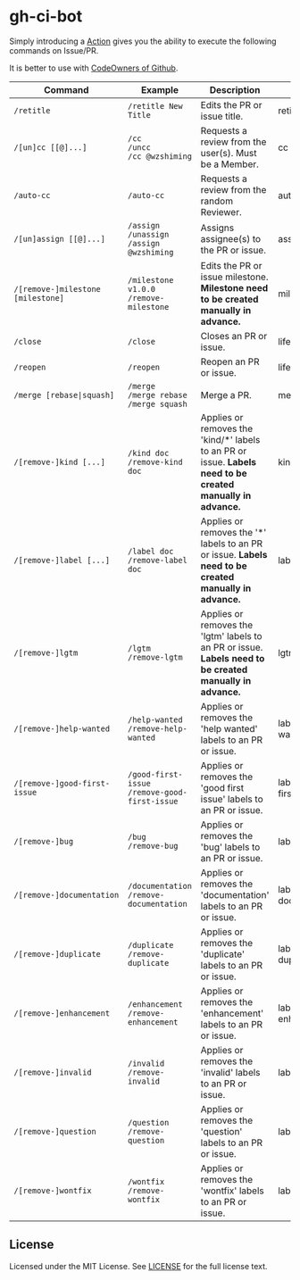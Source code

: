 # gh-ci-bot

Simply introducing a [Action](https://github.com/wzshiming/gh-ci-bot/blob/master/examples/ci-bot.yml) gives you the ability to execute the following commands on Issue/PR.

It is better to use with [CodeOwners of Github](https://github.blog/2017-07-06-introducing-code-owners/).

| Command                           | Example                                            | Description                                                                                                  | Plugin                 |
| --------------------------------- | -------------------------------------------------- | ------------------------------------------------------------------------------------------------------------ | ---------------------- |
| `/retitle`                        | `/retitle New Title`                               | Edits the PR or issue title.                                                                                 | retitle                |
| `/[un]cc [[@]...]`                | `/cc`</br>`/uncc`</br>`/cc @wzshiming`             | Requests a review from the user(s). Must be a Member.                                                        | cc                     |
| `/auto-cc`                        | `/auto-cc`                                         | Requests a review from the random Reviewer.                                                                  | auto-cc                |
| `/[un]assign [[@]...]`            | `/assign`</br>`/unassign`</br>`/assign @wzshiming` | Assigns assignee(s) to the PR or issue.                                                                      | assign                 |
| `/[remove-]milestone [milestone]` | `/milestone v1.0.0`</br>`/remove-milestone`        | Edits the PR or issue milestone. **Milestone need to be created manually in advance.**                       | milestone              |
| `/close`                          | `/close`                                           | Closes an PR or issue.                                                                                       | lifecycle              |
| `/reopen`                         | `/reopen`                                          | Reopen an PR or issue.                                                                                       | lifecycle              |
| `/merge [rebase\|squash]`         | `/merge`</br>`/merge rebase`</br>`/merge squash`   | Merge a PR.                                                                                                  | merge                  |
| `/[remove-]kind [...]`            | `/kind doc`</br>`/remove-kind doc`                 | Applies or removes the 'kind/*' labels to an PR or issue. **Labels need to be created manually in advance.** | kind                   |
| `/[remove-]label [...]`           | `/label doc`</br>`/remove-label doc`               | Applies or removes the '*' labels to an PR or issue. **Labels need to be created manually in advance.**      | label                   |
| `/[remove-]lgtm`                  | `/lgtm`</br>`/remove-lgtm`                         | Applies or removes the 'lgtm' labels to an PR or issue. **Labels need to be created manually in advance.**   | lgtm                   |
| `/[remove-]help-wanted`           | `/help-wanted`</br>`/remove-help-wanted`           | Applies or removes the 'help wanted' labels to an PR or issue.                                               | label-help-wanted      |
| `/[remove-]good-first-issue`      | `/good-first-issue`</br>`/remove-good-first-issue` | Applies or removes the 'good first issue' labels to an PR or issue.                                          | label-good-first-issue |
| `/[remove-]bug`                   | `/bug`</br>`/remove-bug`                           | Applies or removes the 'bug' labels to an PR or issue.                                                       | label-bug              |
| `/[remove-]documentation`         | `/documentation`</br>`/remove-documentation`       | Applies or removes the 'documentation' labels to an PR or issue.                                             | label-documentation    |
| `/[remove-]duplicate`             | `/duplicate`</br>`/remove-duplicate`               | Applies or removes the 'duplicate' labels to an PR or issue.                                                 | label-duplicate        |
| `/[remove-]enhancement`           | `/enhancement`</br>`/remove-enhancement`           | Applies or removes the 'enhancement' labels to an PR or issue.                                               | label-enhancement      |
| `/[remove-]invalid`               | `/invalid`</br>`/remove-invalid`                   | Applies or removes the 'invalid' labels to an PR or issue.                                                   | label-invalid          |
| `/[remove-]question`              | `/question`</br>`/remove-question`                 | Applies or removes the 'question' labels to an PR or issue.                                                  | label-question         |
| `/[remove-]wontfix`               | `/wontfix`</br>`/remove-wontfix`                   | Applies or removes the 'wontfix' labels to an PR or issue.                                                   | label-wontfix          |

## License

Licensed under the MIT License. See [LICENSE](https://github.com/wzshiming/gh-ci-bot/blob/master/LICENSE) for the full license text.
